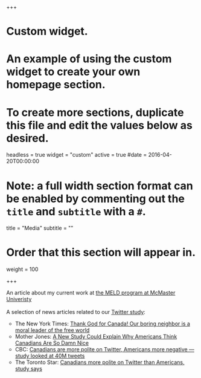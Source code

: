 +++
# Custom widget.
# An example of using the custom widget to create your own homepage section.
# To create more sections, duplicate this file and edit the values below as desired.
headless = true
widget = "custom"
active = true
#date = 2016-04-20T00:00:00

# Note: a full width section format can be enabled by commenting out the `title` and `subtitle` with a `#`.
title = "Media"
subtitle = ""

# Order that this section will appear in.
weight = 100

+++


An article about my current work at <a href="https://brighterworld.mcmaster.ca/articles/melding-esl-instruction-with-cutting-edge-research/" target="_blank">the MELD program at McMaster Univeristy</a><br><br>
A selection of news articles related to our <a href="https://journals.plos.org/plosone/article/file?type=printable&id=10.1371/journal.pone.0206188" target="_blank">Twitter study</a>:
    <ul type="circle">
    <li> The New York Times: <a href="https://www.nytimes.com/2019/02/06/opinion/canada-trudeau-saudi-arabia.html" target="_blank">Thank God for Canada! Our boring neighbor is a moral leader of the free world</a> </li>
    <li>Mother Jones: <a href="https://www.motherjones.com/media/2018/11/a-new-study-could-explain-why-americans-think-canadians-are-so-damn-nice/" target="_blank">A New Study Could Explain Why Americans Think Canadians Are So Damn Nice</a></li>
    <li>CBC: <a href="https://www.cbc.ca/news/canada/hamilton/mcmaster-linguistics-twitter-u-s-canada-trump-1.4915955" target="_blank">Canadians are more polite on Twitter, Americans more negative — study looked at 40M tweets</a></li>
    <li>The Toronto Star: <a href="https://www.thestar.com/news/gta/2016/01/08/canadians-more-polite-on-twitter-than-americans-study-says.html" target="_blank">Canadians more polite on Twitter than Americans, study says</a></li>
        </ul>
